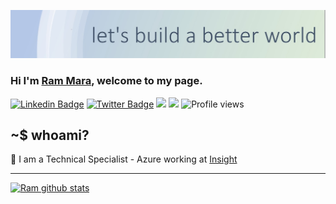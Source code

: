 ![](https://github.com/mararam/mararam/blob/main/images/header.jpg)
### Hi I'm [Ram Mara](https://github.com/mararam), welcome to my page.

[![Linkedin Badge](https://img.shields.io/badge/-LinkedIn-0e76a8?style=flat-square&logo=Linkedin&logoColor=white)](https://linkedin.com/in/rammara)
[![Twitter Badge](https://img.shields.io/badge/-Twitter-00acee?style=flat-square&logo=Twitter&logoColor=white)](https://twitter.com/rammara6886)
![](https://img.shields.io/github/last-commit/mararam/mararam?&style=flat-square)
![](https://img.shields.io/github/followers/mararam?label=Follow&style=flat-square)
![Profile views](https://gpvc.arturio.dev/mararam)
## ~$ whoami?
:office: I am a Technical Specialist - Azure working  at [Insight](https://www.insight.com/en_US/home.html)

---
[![Ram github stats](https://github-readme-stats.vercel.app/api?username=mararam&show_icons=true&theme=default&disable_animations=false)](https://github.com/anuraghazra/github-readme-stats)
